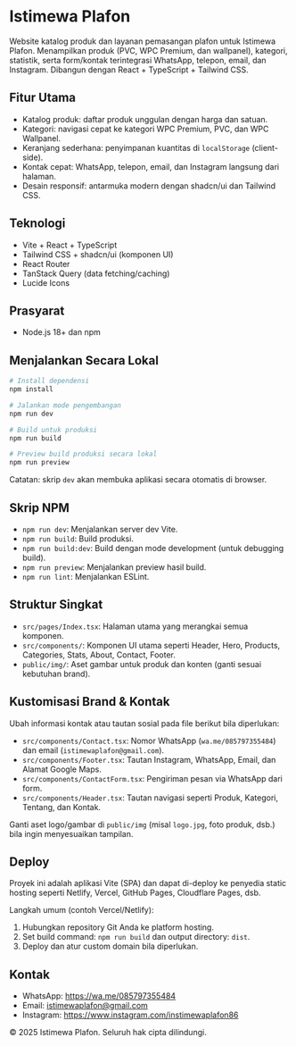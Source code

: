 # Istimewa Plafon

Website katalog produk dan layanan pemasangan plafon untuk Istimewa Plafon. Menampilkan produk (PVC, WPC Premium, dan wallpanel), kategori, statistik, serta form/kontak terintegrasi WhatsApp, telepon, email, dan Instagram. Dibangun dengan React + TypeScript + Tailwind CSS.

## Fitur Utama

- Katalog produk: daftar produk unggulan dengan harga dan satuan.
- Kategori: navigasi cepat ke kategori WPC Premium, PVC, dan WPC Wallpanel.
- Keranjang sederhana: penyimpanan kuantitas di `localStorage` (client-side).
- Kontak cepat: WhatsApp, telepon, email, dan Instagram langsung dari halaman.
- Desain responsif: antarmuka modern dengan shadcn/ui dan Tailwind CSS.

## Teknologi

- Vite + React + TypeScript
- Tailwind CSS + shadcn/ui (komponen UI)
- React Router
- TanStack Query (data fetching/caching)
- Lucide Icons

## Prasyarat

- Node.js 18+ dan npm

## Menjalankan Secara Lokal

```bash
# Install dependensi
npm install

# Jalankan mode pengembangan
npm run dev

# Build untuk produksi
npm run build

# Preview build produksi secara lokal
npm run preview
```

Catatan: skrip `dev` akan membuka aplikasi secara otomatis di browser.

## Skrip NPM

- `npm run dev`: Menjalankan server dev Vite.
- `npm run build`: Build produksi.
- `npm run build:dev`: Build dengan mode development (untuk debugging build).
- `npm run preview`: Menjalankan preview hasil build.
- `npm run lint`: Menjalankan ESLint.

## Struktur Singkat

- `src/pages/Index.tsx`: Halaman utama yang merangkai semua komponen.
- `src/components/`: Komponen UI utama seperti Header, Hero, Products, Categories, Stats, About, Contact, Footer.
- `public/img/`: Aset gambar untuk produk dan konten (ganti sesuai kebutuhan brand).

## Kustomisasi Brand & Kontak

Ubah informasi kontak atau tautan sosial pada file berikut bila diperlukan:

- `src/components/Contact.tsx`: Nomor WhatsApp (`wa.me/085797355484`) dan email (`istimewaplafon@gmail.com`).
- `src/components/Footer.tsx`: Tautan Instagram, WhatsApp, Email, dan Alamat Google Maps.
- `src/components/ContactForm.tsx`: Pengiriman pesan via WhatsApp dari form.
- `src/components/Header.tsx`: Tautan navigasi seperti Produk, Kategori, Tentang, dan Kontak.

Ganti aset logo/gambar di `public/img` (misal `logo.jpg`, foto produk, dsb.) bila ingin menyesuaikan tampilan.

## Deploy

Proyek ini adalah aplikasi Vite (SPA) dan dapat di-deploy ke penyedia static hosting seperti Netlify, Vercel, GitHub Pages, Cloudflare Pages, dsb.

Langkah umum (contoh Vercel/Netlify):

1. Hubungkan repository Git Anda ke platform hosting.
2. Set build command: `npm run build` dan output directory: `dist`.
3. Deploy dan atur custom domain bila diperlukan.

## Kontak

- WhatsApp: https://wa.me/085797355484
- Email: istimewaplafon@gmail.com
- Instagram: https://www.instagram.com/instimewaplafon86

&copy; 2025 Istimewa Plafon. Seluruh hak cipta dilindungi.
